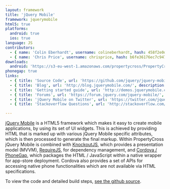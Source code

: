 ```yaml
---
layout: framework
title: 'jQuery Mobile'
framework: jquerymobile
html5: true
platforms:
  android: true
  ios: true
language: JS
contributors:
  - { name: 'Colin Eberhardt', username: colineberhardt, hash: 458f2e0d08d4114f8b323798cfea141d }
  - { name: 'Chris Price', username: chrisprice, hash: b6fe36176ec7c9475374a5cd3b7bef1a }
downloads:
  android: 'https://s3-eu-west-1.amazonaws.com/propertycross/PropertyCross-jquerymobile-2f27e2e7f5dff03000a70364117d90c08ffe8b78.apk'
phonegap: true
links:
  - { title: 'Source Code', url: 'https://github.com/jquery/jquery-mobile', description: 'The full project source code is available on GitHub.' }
  - { title: 'Blog', url: 'http://blog.jquerymobile.com/', description: 'The official blog contains plenty of useful information about future releases and jQuery mobile features.' }
  - { title: 'Getting started guide', url: 'http://demos.jquerymobile.com/1.2.0/docs/about/getting-started.html', description: 'A detailed guide providing the fundamentals of jQuery mobile development.' }
  - { title: 'Forums', url: 'https://forum.jquery.com/jquery-mobile/', description: 'The official jQuery mobile forum is very active with passionate developers.' }
  - { title: 'jQuery Mobile on Twitter', url: 'https://twitter.com/jquerymobile', description: 'jQuery mobile''s Twitter account is not updated regularly anymore but has lots of useful articles from the past.' }
  - { title: 'Stackoverflow Questions', url: 'http://stackoverflow.com/questions/tagged/jquery-mobile', description: 'A number of questions and answers relating to jQuery mobile on Stackoverflow.' }

---
```


[jQuery Mobile](http://jquerymobile.com) is a HTML5 framework which makes it easy to create mobile applications, by using its set of UI widgets. This is achieved by providing HTML that is marked up with various jQuery Mobile specific attributes, which is then processed to generate the final markup. Within PropertyCross jQuery Mobile is combined with [KnockoutJS](http://knockoutjs.com/), which provides a presentation model (MVVM), [RequireJS](http://requirejs.org/), for dependency management, and [Cordova / PhoneGap](http://phonegap.com/), which packages the HTML / JavaScript within a native wrapper for app-store deployment. Cordova also provides a set of APIs for accessing native phone functionalities which are not available via HTML specifications.

To view the code and detailed build steps, <a href='{{ site.githuburl }}/tree/master/jquerymobile'>see the github source</a>.
